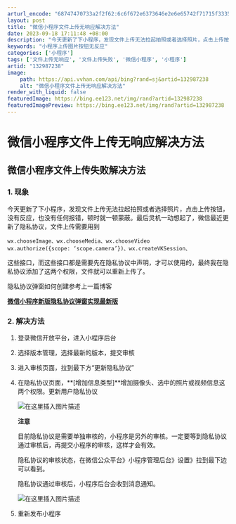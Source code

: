 ```yaml
---
arturl_encode: "68747470733a2f2f62:6c6f672e6373646e2e6e65742f71715f33353932313737332f:61727469636c652f64657461696c732f313332393837323338"
layout: post
title: "微信小程序文件上传无响应解决方法"
date: 2023-09-18 17:11:48 +08:00
description: "今天更新了下小程序，发现文件上传无法拉起拍照或者选择照片，点击上传按钮，没有反应，也没有任何报错，顿"
keywords: "小程序上传图片按钮无反应"
categories: ['小程序']
tags: ['文件上传无响应', '文件上传失败', '微信小程序', '小程序']
artid: "132987238"
image:
    path: https://api.vvhan.com/api/bing?rand=sj&artid=132987238
    alt: "微信小程序文件上传无响应解决方法"
render_with_liquid: false
featuredImage: https://bing.ee123.net/img/rand?artid=132987238
featuredImagePreview: https://bing.ee123.net/img/rand?artid=132987238
---
```


# 微信小程序文件上传无响应解决方法

## 微信小程序文件上传失败解决方法

### 1. 现象

今天更新了下小程序，发现文件上传无法拉起拍照或者选择照片，点击上传按钮，没有反应，也没有任何报错，顿时就一顿蒙蔽。最后灵机一动想起了，微信最近更新了隐私协议，文件上传需要用到

```
wx.chooseImage、wx.chooseMedia、wx.chooseVideo
wx.authorize({scope: ‘scope.camera’})、wx.createVKSession、

```

这些接口，而这些接口都是需要先在隐私协议中声明，才可以使用的，最终我在隐私协议添加了这两个权限，文件就可以重新上传了。

隐私协议弹窗如何创建参考上一篇博客

[**微信小程序新版隐私协议弹窗实现最新版**](https://blog.csdn.net/qq_35921773/article/details/132638793?spm=1001.2014.3001.5501)

### 2. 解决方法

1. 登录微信开放平台，进入小程序后台
2. 选择版本管理，选择最新的版本，提交审核
3. 进入审核页面，拉到最下方“更新隐私协议”
4. 在隐私协议页面，**[增加信息类型]**增加摄像头、选中的照片或视频信息这两个权限。更新用户隐私协议
     
   ![在这里插入图片描述](https://i-blog.csdnimg.cn/blog_migrate/a3f3f4deb366da6fc6e8b06dc0c4c08a.png)
     
   **注意**
     
   目前隐私协议是需要单独审核的，小程序是另外的审核。一定要等到隐私协议通过审核后，再提交小程序的审核，这样才会有效。
     
   隐私协议的审核状态，在微信公众平台》小程序管理后台》设置》拉到最下边可以看到。
     
   隐私协议通过审核后，小程序后台会收到消息通知。
     
   ![在这里插入图片描述](https://i-blog.csdnimg.cn/blog_migrate/1a2449b467cc5cc47429e4c7bdd09c0a.png)
5. 重新发布小程序